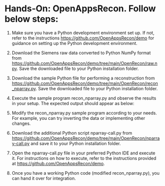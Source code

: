 
# Hands-On: OpenAppsRecon. Follow below steps:

1. Make sure you have a Python development environment set up. If not, refer to the instructions https://github.com/OpenAppsRecon/demo for guidance on setting up the Python development environment.

2. Download the Siemens raw data converted to Python NumPy format from https://github.com/OpenAppsRecon/demo/tree/main/OpenRecon/raw.npy. Save the downloaded file to your Python installation folder.

3. Download the sample Python file for performing a reconstruction from https://github.com/OpenAppsRecon/demo/tree/main/OpenRecon/recon_nparray.py. Save the downloaded file to your Python installation folder.

4. Execute the sample program recon_nparray.py and observe the results in your setup. The expected output should appear as below:

5. Modify the recon_nparray.py sample program according to your needs. For example, you can try inverting the data or implementing other changes.

6. Download the additional Python script nparray-call.py from https://github.com/OpenAppsRecon/demo/tree/main/OpenRecon/nparray-call.py and save it to your Python installation folder.

7. Open the nparray-call.py file in your preferred Python IDE and execute it. For instructions on how to execute, refer to the instructions provided at https://github.com/OpenAppsRecon/demo.

8. Once you have a working Python code (modified recon_nparray.py), you can hand it over for integration.
